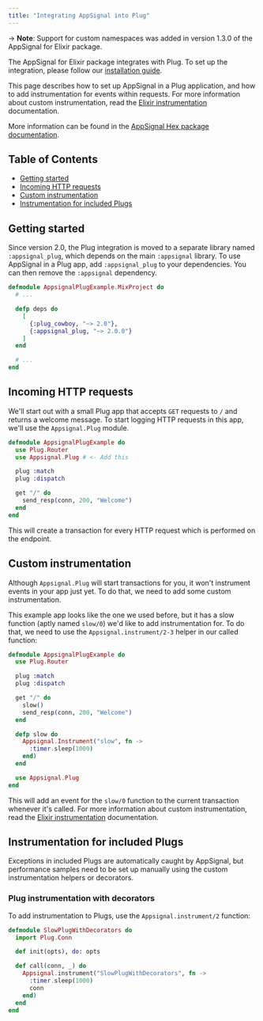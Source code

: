 ```yaml
---
title: "Integrating AppSignal into Plug"
---
```


-> **Note**: Support for custom namespaces was added in version 1.3.0 of the
   AppSignal for Elixir package.

The AppSignal for Elixir package integrates with Plug. To set up the
integration, please follow our [installation guide](/elixir/installation.html).

This page describes how to set up AppSignal in a Plug application, and how to
add instrumentation for events within requests. For more information about
custom instrumentation, read the [Elixir
instrumentation](/elixir/instrumentation/index.html) documentation.

More information can be found in the [AppSignal Hex package
documentation][hex-appsignal].

## Table of Contents

- [Getting started](#getting-started)
- [Incoming HTTP requests](#incoming-http-requests)
- [Custom instrumentation](#custom-instrumentation)
- [Instrumentation for included Plugs](#instrumentation-for-included-plugs)

## Getting started

Since version 2.0, the Plug integration is moved to a separate library named
`:appsignal_plug`, which depends on the main `:appsignal` library. To use
AppSignal in a Plug app, add `:appsignal_plug` to your dependencies. You
can then remove the `:appsignal` dependency.

``` elixir
defmodule AppsignalPlugExample.MixProject do
  # ...

  defp deps do
    [
      {:plug_cowboy, "~> 2.0"},
      {:appsignal_plug, "~> 2.0.0"}
    ]
  end

  # ...
end
```

## Incoming HTTP requests

We'll start out with a small Plug app that accepts `GET` requests to `/` and
returns a welcome message. To start logging HTTP requests in this app, we'll
use the `Appsignal.Plug` module.

``` elixir
defmodule AppsignalPlugExample do
  use Plug.Router
  use Appsignal.Plug # <- Add this

  plug :match
  plug :dispatch

  get "/" do
    send_resp(conn, 200, "Welcome")
  end
end
```

This will create a transaction for every HTTP request which is performed on the 
endpoint.

## Custom instrumentation

Although `Appsignal.Plug` will start transactions for you, it won't instrument
events in your app just yet. To do that, we need to add some custom
instrumentation.

This example app looks like the one we used before, but it has a slow function
(aptly named `slow/0`) we'd like to add instrumentation for. To do that, we need
to use the `Appsignal.instrument/2-3` helper in our called function:

``` elixir
defmodule AppsignalPlugExample do
  use Plug.Router

  plug :match
  plug :dispatch

  get "/" do
    slow()
    send_resp(conn, 200, "Welcome")
  end

  defp slow do
    Appsignal.Instrument("slow", fn ->
      :timer.sleep(1000)
    end)
  end

  use Appsignal.Plug
end
```

This will add an event for the `slow/0` function to the current transaction
whenever it's called. For more information about custom instrumentation, read
the [Elixir instrumentation](/elixir/instrumentation/index.html) documentation.

## Instrumentation for included Plugs

Exceptions in included Plugs are automatically caught by AppSignal, but
performance samples need to be set up manually using the custom instrumentation
helpers or decorators.

### Plug instrumentation with decorators

To add instrumentation to Plugs, use the `Appsignal.instrument/2` function:

``` elixir
defmodule SlowPlugWithDecorators do
  import Plug.Conn

  def init(opts), do: opts

  def call(conn, _) do
    Appsignal.instrument("SlowPlugWithDecorators", fn ->
      :timer.sleep(1000)
      conn
    end)
  end
end
```
[hex-appsignal]: https://hexdocs.pm/appsignal/
